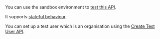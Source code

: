 You can use the sandbox environment to [test this API](https://developer.service.hmrc.gov.uk/api-documentation/docs/testing).

It supports [stateful behaviour](https://developer.service.hmrc.gov.uk/api-documentation/docs/testing/stateful-behaviour).

You can set up a test user which is an organisation using the [Create Test User API](https://developer.service.hmrc.gov.uk/api-documentation/docs/api/service/api-platform-test-user/1.0). 